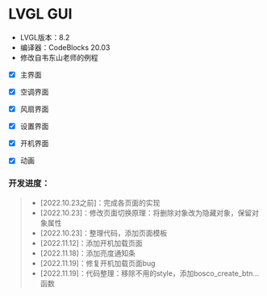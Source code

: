 # LVGL GUI

- LVGL版本：8.2
- 编译器：CodeBlocks 20.03
- 修改自韦东山老师的例程



- [x] 主界面
- [x] 空调界面
- [x] 风扇界面
- [x] 设置界面
- [x] 开机界面
- [x] 动画



### 开发进度：

> - [2022.10.23之前]：完成各页面的实现
> - [2022.10.23]：修改页面切换原理：将删除对象改为隐藏对象，保留对象属性
> - [2022.10.23]：整理代码，添加页面模板
> - [2022.11.12]：添加开机加载页面
> - [2022.11.18]：添加亮度通知条
> - [2022.11.19]：修复开机加载页面bug
> - [2022.11.19]：代码整理：移除不用的style，添加bosco_create_btn...函数

